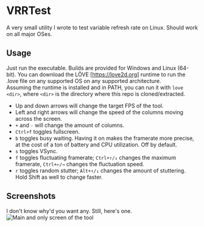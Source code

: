 # VRRTest
A very small utility I wrote to test variable refresh rate on Linux. Should work on all major OSes.

## Usage
Just run the executable. Builds are provided for Windows and Linux (64-bit). You can download the LÖVE [https://love2d.org] runtime to run the .love file on any supported OS on any supported architecture.  
Assuming the runtime is installed and in PATH, you can run it with `love <dir>`, where `<dir>` is the directory where this repo is cloned/extracted.  
* Up and down arrows will change the target FPS of the tool.  
* Left and right arrows will change the speed of the columns moving across the screen.  
* `+` and `-` will change the amount of columns.  
* `Ctrl+f`  toggles fullscreen.  
* `b` toggles busy waiting. Having it on makes the framerate more precise, at the cost of a ton of battery and CPU utilization. Off by default.  
* `s` toggles VSync.  
* `f` toggles fluctuating framerate; `Ctrl+↑/↓` changes the maximum framerate, `Ctrl+←/→` changes the fluctuation speed.  
* `r` toggles random stutter; `Alt+↑/↓` changes the amount of stuttering. Hold Shift as well to change faster.

## Screenshots
I don't know why'd you want any. Still, here's one.  
![Main and only screen of the tool](https://i.imgur.com/fiXD6ns.png)
